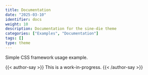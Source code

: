 ```yaml
---
title: Documentation
date: "2025-03-10"
identifier: docs
weight: 10
description: Documentation for the sine-die theme
categories: ["Examples", "Documentation"]
tags: []
type: theme
---
```


Simple CSS framework usage example.

{{< author-say >}}
This is a work-in-progress.
{{< /author-say >}}

